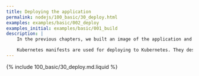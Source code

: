 ```yaml
---
title: Deploying the application
permalink: nodejs/100_basic/30_deploy.html
examples: examples/basic/002_deploy
examples_initial: examples/basic/001_build
description: |
    In the previous chapters, we built an image of the application and set up the environment to deploy it. Now let's deploy the application to the Kubernetes cluster we configured.

    Kubernetes manifests are used for deploying to Kubernetes. They describe the resources (Kubernetes objects) required for the application to run. These resources include Deployment (it is responsible for running applications in containers) and Service/Ingress (these are responsible for accessing running applications from inside and outside of the cluster).
---
```


{% include 100_basic/30_deploy.md.liquid %}
